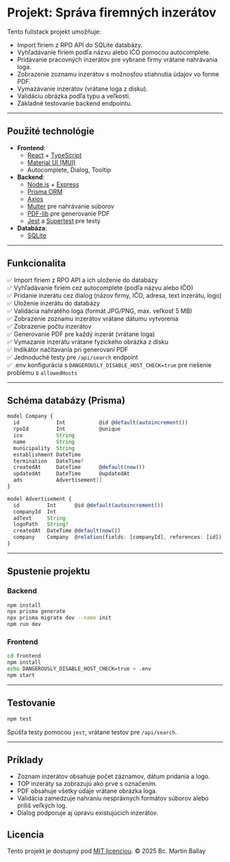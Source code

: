 # Projekt: Správa firemných inzerátov

Tento fullstack projekt umožňuje:

- Import firiem z RPO API do SQLite databázy.
- Vyhľadávanie firiem podľa názvu alebo IČO pomocou autocomplete.
- Pridávanie pracovných inzerátov pre vybrané firmy vrátane nahrávania loga.
- Zobrazenie zoznamu inzerátov s možnosťou stiahnutia údajov vo forme PDF.
- Vymazávanie inzerátov (vrátane loga z disku).
- Validáciu obrázka podľa typu a veľkosti.
- Základné testovanie backend endpointu.

---

## Použité technológie

- **Frontend**:
  - [React](https://reactjs.org/) + [TypeScript](https://www.typescriptlang.org/)
  - [Material UI (MUI)](https://mui.com/)
  - Autocomplete, Dialog, Tooltip
- **Backend**:
  - [Node.js](https://nodejs.org/) + [Express](https://expressjs.com/)
  - [Prisma ORM](https://www.prisma.io/)
  - [Axios](https://axios-http.com/)
  - [Multer](https://github.com/expressjs/multer) pre nahrávanie súborov
  - [PDF-lib](https://pdf-lib.js.org/) pre generovanie PDF
  - [Jest](https://jestjs.io/) a [Supertest](https://github.com/ladjs/supertest) pre testy
- **Databáza**:
  - [SQLite](https://sqlite.org/)

---

## Funkcionalita

✅ Import firiem z RPO API a ich uloženie do databázy\
✅ Vyhľadávanie firiem cez autocomplete (podľa názvu alebo IČO)\
✅ Pridanie inzerátu cez dialog (názov firmy, IČO, adresa, text inzerátu, logo)\
✅ Uloženie inzerátu do databázy\
✅ Validácia nahratého loga (formát JPG/PNG, max. veľkosť 5 MB)\
✅ Zobrazenie zoznamu inzerátov vrátane dátumu vytvorenia\
✅ Zobrazenie počtu inzerátov\
✅ Generovanie PDF pre každý inzerát (vrátane loga)\
✅ Vymazanie inzerátu vrátane fyzického obrázka z disku\
✅ Indikátor načítavania pri generovaní PDF\
✅ Jednoduché testy pre `/api/search` endpoint\
✅ .env konfigurácia s `DANGEROUSLY_DISABLE_HOST_CHECK=true` pre riešenie problému s `allowedHosts`

---

## Schéma databázy (Prisma)

```ts
model Company {
  id            Int           @id @default(autoincrement())
  rpoId         Int           @unique
  ico           String
  name          String
  municipality  String
  establishment DateTime
  termination   DateTime?
  createdAt     DateTime      @default(now())
  updatedAt     DateTime      @updatedAt
  ads           Advertisement[]
}

model Advertisement {
  id         Int      @id @default(autoincrement())
  companyId  Int
  adText     String
  logoPath   String?
  createdAt  DateTime @default(now())
  company    Company  @relation(fields: [companyId], references: [id])
}
```

---

## Spustenie projektu

### Backend

```bash
npm install
npx prisma generate
npx prisma migrate dev --name init
npm run dev
```

### Frontend

```bash
cd frontend
npm install
echo DANGEROUSLY_DISABLE_HOST_CHECK=true > .env
npm start
```

---

## Testovanie

```bash
npm test
```

Spúšťa testy pomocou `jest`, vrátane testov pre `/api/search`.

---

## Príklady

- Zoznam inzerátov obsahuje počet záznamov, dátum pridania a logo.
- TOP inzeráty sa zobrazujú ako prvé s označením.
- PDF obsahuje všetky údaje vrátane obrázka loga.
- Validácia zamedzuje nahraniu nesprávnych formátov súborov alebo príliš veľkých log.
- Dialog podporuje aj úpravu existujúcich inzerátov.

## Licencia

Tento projekt je dostupný pod [MIT licenciou](./LICENSE).
© 2025 Bc. Martin Ballay